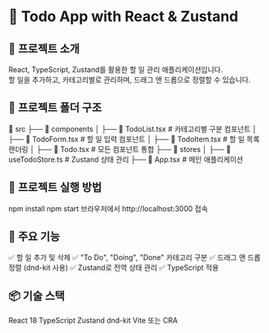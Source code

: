 # 📝 Todo App with React & Zustand

## 📌 프로젝트 소개

React, TypeScript, Zustand를 활용한 할 일 관리 애플리케이션입니다.  
할 일을 추가하고, 카테고리별로 관리하며, 드래그 앤 드롭으로 정렬할 수 있습니다.

## 📂 프로젝트 폴더 구조

📂 src
├── 📂 components
│ ├── 📄 TodoList.tsx # 카테고리별 구분 컴포넌트
│ ├── 📄 TodoForm.tsx # 할 일 입력 컴포넌트
│ ├── 📄 TodoItem.tsx # 할 일 목록 렌더링
│ ├── 📄 Todo.tsx # 모든 컴포넌트 통합
├── 📂 stores
│ ├── 📄 useTodoStore.ts # Zustand 상태 관리
├── 📄 App.tsx # 메인 애플리케이션

## 🚀 프로젝트 실행 방법

npm install
npm start
브라우저에서 http://localhost:3000 접속

## 🔧 주요 기능

✅ 할 일 추가 및 삭제
✅ "To Do", "Doing", "Done" 카테고리 구분
✅ 드래그 앤 드롭 정렬 (dnd-kit 사용)
✅ Zustand로 전역 상태 관리
✅ TypeScript 적용

## 📦 기술 스택

React 18
TypeScript
Zustand
dnd-kit
Vite 또는 CRA
